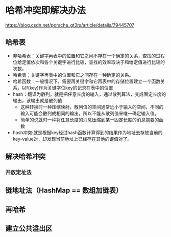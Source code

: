 # 哈希冲突即解决办法

https://blog.csdn.net/porsche_gt3rs/article/details/79445707

## 哈希表

- 非哈希表：关键字再表中的位置和它之间不存在一个确定的关系，查找的过程位给定值依次和各个关键字进行比较，查找的效率取决于和给定值进行比较的次数。
- 哈希表：关键字再表中的位置和它之间存在一种确定的关系。
- 哈希函数：一般情况下，需要再关键字和它再表中的存储位置建立一个函数关系，以f(key)作为关键字位key的记录在表中的位置
- hash：翻译为散列，就是把任意长度的输入，通过散列算法，变成固定长度的输出，该输出就是散列值
  - 这种转换时一种压缩映射，散列值的空间通常远小于输入的空间，不同的输入可能会散列成相同的输出，所以不能从散列值来唯一确定输入值。
  - 简单的说就时一种将任意长度的消息压缩到某一固定长度的消息摘要的函数
- hash冲突:就是根据key经过hash函数计算得到的结果作为地址去存放当前的key-value对，却发现当前地址上已经存在其他的键值对了。

## 解决哈希冲突

### 开放定址法

## 链地址法（HashMap == 数组加链表）

## 再哈希

## 建立公共溢出区

